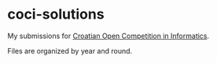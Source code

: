 # coci-solutions
My submissions for [Croatian Open Competition in Informatics](http://hsin.hr/coci/).

Files are organized by year and round.
